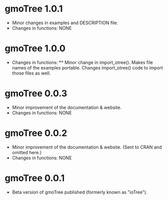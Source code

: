 
# gmoTree 1.0.1

* Minor changes in examples and DESCRIPTION file. 
* Changes in functions: NONE

# gmoTree 1.0.0

* Changes in functions: 
** Minor change in import_otree(). Makes file names of the examples portable. 
   Changes import_otree() code to import those files as well.

# gmoTree 0.0.3

* Minor improvement of the documentation & website.
* Changes in functions: NONE

# gmoTree 0.0.2 

* Minor improvement of the documentation & website. (Sent to CRAN and omitted here.)
* Changes in functions: NONE

# gmoTree 0.0.1

* Beta version of gmoTree published (formerly known as "ioTree").
